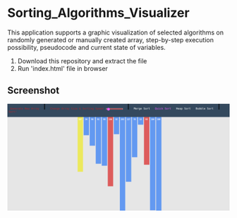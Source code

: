 # Sorting_Algorithms_Visualizer

This application supports a graphic visualization of selected algorithms on randomly generated or manually created array, step-by-step execution possibility, pseudocode and current state of variables.


1. Download this repository and extract the file
2. Run 'index.html' file in browser


## Screenshot
![Screenshot](Sorting_Visualisation.png)
